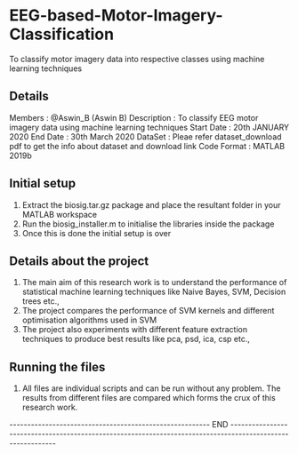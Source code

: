 # EEG-based-Motor-Imagery-Classification
To classify motor imagery data into respective classes using machine learning techniques

## Details
Members : @Aswin_B (Aswin B)
Description : To classify EEG motor imagery data using machine learning techniques
Start Date : 20th JANUARY 2020
End Date : 30th March 2020
DataSet : Pleae refer dataset_download pdf to get the info about dataset and download link
Code Format : MATLAB 2019b

## Initial setup
1) Extract the biosig.tar.gz package and place the resultant folder in your MATLAB workspace
2) Run the biosig_installer.m to initialise the libraries inside the package
3) Once this is done the initial setup is over


## Details about the project

1) The main aim of this research work is to understand the performance of statistical machine learning techniques like Naive Bayes, SVM, Decision trees etc.,
2) The project compares the performance of SVM kernels and different optimisation algorithms used in SVM
3) The project also experiments with different feature extraction techniques to produce best results like pca, psd, ica, csp etc.,

## Running the files

1) All files are individual scripts and can be run without any problem. The results from different files are compared which forms the crux of this research work.


--------------------------------------------------------  END -----------------------------------------------------------------------------------------------------------
